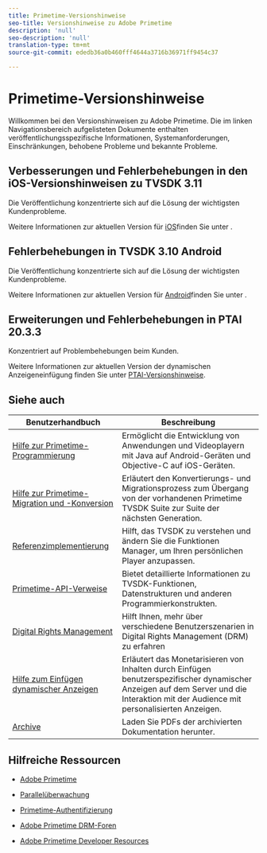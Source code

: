 ```yaml
---
title: Primetime-Versionshinweise
seo-title: Versionshinweise zu Adobe Primetime
description: 'null'
seo-description: 'null'
translation-type: tm+mt
source-git-commit: ededb36a0b460fff4644a3716b36971ff9454c37

---
```



# Primetime-Versionshinweise

Willkommen bei den Versionshinweisen zu Adobe Primetime. Die im linken Navigationsbereich aufgelisteten Dokumente enthalten veröffentlichungsspezifische Informationen, Systemanforderungen, Einschränkungen, behobene Probleme und bekannte Probleme.

## Verbesserungen und Fehlerbehebungen in den iOS-Versionshinweisen zu TVSDK 3.11

Die Veröffentlichung konzentrierte sich auf die Lösung der wichtigsten Kundenprobleme.

Weitere Informationen zur aktuellen Version für [iOS](../release-notes/tvsdk-3x-ios.md)finden Sie unter .

## Fehlerbehebungen in TVSDK 3.10 Android

Die Veröffentlichung konzentrierte sich auf die Lösung der wichtigsten Kundenprobleme.

Weitere Informationen zur aktuellen Version für [Android](../release-notes/tvsdk-3x-android.md)finden Sie unter .

## Erweiterungen und Fehlerbehebungen in PTAI 20.3.3

Konzentriert auf Problembehebungen beim Kunden.

Weitere Informationen zur aktuellen Version der dynamischen Anzeigeneinfügung finden Sie unter [PTAI-Versionshinweise](ptai-19x-release-notes.md).

## Siehe auch

| Benutzerhandbuch | Beschreibung |
|--- |--- |
| [Hilfe zur Primetime-Programmierung](/help/programming/home.md) | Ermöglicht die Entwicklung von Anwendungen und Videoplayern mit Java auf Android-Geräten und Objective-C auf iOS-Geräten. |
| [Hilfe zur Primetime-Migration und -Konversion](/help/migration-guides/home.md) | Erläutert den Konvertierungs- und Migrationsprozess zum Übergang von der vorhandenen Primetime TVSDK Suite zur Suite der nächsten Generation. |
| [Referenzimplementierung](/help/android-reference-implementation/home.md) | Hilft, das TVSDK zu verstehen und ändern Sie die Funktionen Manager, um Ihren persönlichen Player anzupassen. |
| [Primetime-API-Verweise](/help/reference/api-references.md) | Bietet detaillierte Informationen zu TVSDK-Funktionen, Datenstrukturen und anderen Programmierkonstrukten. |
| [Digital Rights Management](/help/digital-rights-management/home.md) | Hilft Ihnen, mehr über verschiedene Benutzerszenarien in Digital Rights Management (DRM) zu erfahren |
| [Hilfe zum Einfügen dynamischer Anzeigen](/help/dynamic-ad-insertion/home.md) | Erläutert das Monetarisieren von Inhalten durch Einfügen benutzerspezifischer dynamischer Anzeigen auf dem Server und die Interaktion mit der Audience mit personalisierten Anzeigen. |
| [Archive](https://helpx.adobe.com/primetime/archives.html) | Laden Sie PDFs der archivierten Dokumentation herunter. |

## Hilfreiche Ressourcen

* [Adobe Primetime](https://www.adobe.com/in/marketing/primetime.html)

* [Parallelüberwachung](https://tve.helpdocsonline.com/concurrency-monitoring-introduction)

* [Primetime-Authentifizierung](https://tve.helpdocsonline.com/home)

* [Adobe Primetime DRM-Foren](https://forums.adobe.com/community/adobe_access)

* [Adobe Primetime Developer Resources](https://www.adobe.com/devnet/primetime.html)
